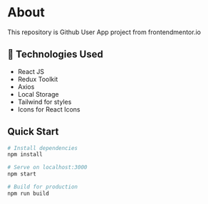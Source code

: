 <h1>About</h1>

<p>This repository is Github User App project from frontendmentor.io<p>

## 🧰 Technologies Used

- React JS
- Redux Toolkit
- Axios
- Local Storage
- Tailwind for styles
- Icons for React Icons

## Quick Start

```bash
# Install dependencies
npm install

# Serve on localhost:3000
npm start

# Build for production
npm run build
```
